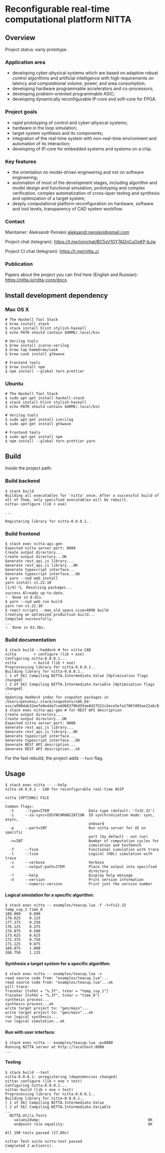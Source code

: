# Reconfigurable real-time computational platform NITTA


## Overview

Project status: early prototype.

### Application area

- developing cyber-physical systems which are based on adaptive robust control algorithms and artificial intelligence with high requirements on latency and computational volume, power, and area consumption; 
- developing hardware programmable accelerators and co-processors;
- developing problem-oriented programmable ASIC; 
- developing dynamically reconfigurable IP-core and soft-core for FPGA.

### Project goals

- rapid prototyping of control and cyber-physical systems;
- hardware in the loop simulation;
- target system synthesis and its components;
- integration of the real-time system with non-real-time environment and automation of its interaction;
- developing of IP-core for embedded systems and systems on a chip.

### Key features

- the orientation on model-driven engineering and not on software engineering; 
- automation of most of the development stages, including algorithm and model design and functional simulation, prototyping and complex verification, complex automatization of cross-layer testing and synthesis and optimization of a target system;
- deeply computational platform reconfiguration on hardware, software and tool levels, transparency of CAD system workflow.

### Contact

Maintainer: Aleksandr Penskoi <aleksandr.penskoi@gmail.com>

Project chat (telegram):  <https://t.me/joinchat/BC5sV1GY7ADnCuOsKP-bJw>

Project CI chat (telegram): <https://t.me/nitta_ci>

### Publication

Papers about the project you can find here (English and Russian): <https://nitta.io/nitta-corp/docs>.

## Install development dependency

### Mac OS X
``` console
# The Haskell Tool Stack
$ brew install stack
$ stack install hlint stylish-haskell
$ echo PATH should contain $HOME/.local/bin

# Verilog tools
$ brew install icarus-verilog
$ brew tap homebrew/cask
$ brew cask install gtkwave

# Frontend tools
$ brew install npm
$ npm install --global tern prettier
```

### Ubuntu
``` console
# The Haskell Tool Stack
$ sudo apt-get install haskell-stack
$ stack install hlint stylish-haskell
$ echo PATH should contain $HOME/.local/bin

# Verilog tools
$ sudo apt-get install iverilog
$ sudo apt-get install gtkwave

# Frontend tools
$ sudo apt-get install npm
$ npm install --global tern prettier yarn
```

## Build

Inside the project path:

### Build backend

``` console
$ stack build
Building all executables for 'nitta' once. After a successful build of all of them, only specified executables will be rebuilt.
nitta> configure (lib + exe)

...

Registering library for nitta-0.0.0.1..

```

### Build frontend
``` console
$ stack exec nitta-api-gen
Expected nitta server port: 8080
Create output directory...
Create output directory...OK
Generate rest_api.js library...
Generate rest_api.js library...OK
Generate typescript interface...
Generate typescript interface...OK
$ yarn --cwd web install
yarn install v1.22.10
[1/4] 🔍  Resolving packages...
success Already up-to-date.
✨  Done in 0.61s.
$ yarn --cwd web run build
yarn run v1.22.10
$ react-scripts --max_old_space_size=4096 build
Creating an optimized production build...
Compiled successfully.
...
✨  Done in 63.36s.
```

### Build documentation
``` console
$ stack build --haddock # for nitta CAD
nitta        > configure (lib + exe)
Configuring nitta-0.0.0.1...
nitta        > build (lib + exe)
Preprocessing library for nitta-0.0.0.1..
Building library for nitta-0.0.0.1..
[ 1 of 56] Compiling NITTA.Intermediate.Value [Optimisation flags changed]
[ 2 of 56] Compiling NITTA.Intermediate.Variable [Optimisation flags changed]
...
Updating Haddock index for snapshot packages in
/Users/penskoi/.stack/snapshots/x86_64-osx/a990dab32eefe0e44a7cadd683796493ee842f521c2ece5efa1f067d05ae22a6/8.8.4/doc/index.html
$ stack exec nitta-api-gen # for REST API description
Create output directory...
Create output directory...OK
Expected nitta server port: 8080
Generate rest_api.js library...
Generate rest_api.js library...OK
Generate typescript interface...
Generate typescript interface...OK
Generate REST API description...
Generate REST API description...ok
```

For the fast rebuild, the project adds `--fast` flag.

## Usage

``` console
$ stack exec nitta -- --help
nitta v0.0.0.1 - CAD for reconfigurable real-time ASIP

nitta [OPTIONS] FILE

Common flags:
  -t     --type=ITEM                  Data type (default: 'fx32.32')
  -i     --io-sync=IOSYNCHRONIZATION  IO synchronization mode: sync, async,
                                      onboard
  -p     --port=INT                   Run nitta server for UI on specific
                                      port (by default - not run)
  -n=INT                              Number of computation cycles for
                                      simulation and testbench
  -f     --fsim                       Functional simulation with trace
  -l     --lsim                       Logical (HDL) simulation with trace
  -v     --verbose                    Verbose
  -o     --output-path=ITEM           Place the output into specified
                                      directory
  -?     --help                       Display help message
  -V     --version                    Print version information
         --numeric-version            Print just the version number
```

#### Logical simulation for a specific algorithm:
``` console
$ stack exec nitta -- examples/teacup.lua -f -t=fx12.32
temp_cup_1 time_0
180.000    0.000 
178.625    0.125 
177.375    0.250 
176.125    0.375 
174.875    0.500 
173.625    0.625 
172.375    0.750 
171.125    0.875 
169.875    1.000 
168.750    1.125 
```

#### Synthesis a target system for a specific algorithm:
``` console
$ stack exec nitta -- examples/teacup.lua -v
read source code from: "examples/teacup.lua"...
read source code from: "examples/teacup.lua"...ok
will trace: 
TraceVar {tvFmt = "%.3f", tvVar = "temp_cup_1"}
TraceVar {tvFmt = "%.3f", tvVar = "time_0"}
synthesis process...
synthesis process...ok
write target project to: "gen/main"...
write target project to: "gen/main"...ok
run logical synthesis...
run logical simulation...ok
```

#### Run with user interface:
``` console
$ stack exec nitta -- examples/teacup.lua -p=8080
Running NITTA server at http://localhost:8080 
...
```

#### Testing
``` console
$ stack build --test
nitta-0.0.0.1: unregistering (dependencies changed)
nitta> configure (lib + exe + test)
Configuring nitta-0.0.0.1...
nitta> build (lib + exe + test)
Preprocessing library for nitta-0.0.0.1..
Building library for nitta-0.0.0.1..
[ 1 of 56] Compiling NITTA.Intermediate.Value
[ 2 of 56] Compiling NITTA.Intermediate.Variable
...
  NITTA.Utils.Tests
    values2dump:                                                 OK
    endpoint role equality:                                      OK

All 190 tests passed (27.89s)

nitta> Test suite nitta-test passed
Completed 2 action(s).
```
